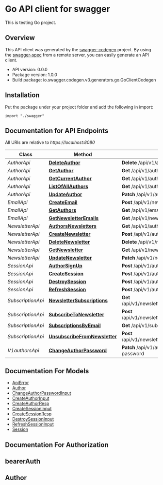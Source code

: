 # Go API client for swagger

This is testing Go project.

## Overview
This API client was generated by the [swagger-codegen](https://github.com/swagger-api/swagger-codegen) project.  By using the [swagger-spec](https://github.com/swagger-api/swagger-spec) from a remote server, you can easily generate an API client.

- API version: 0.0.0
- Package version: 1.0.0
- Build package: io.swagger.codegen.v3.generators.go.GoClientCodegen

## Installation
Put the package under your project folder and add the following in import:
```golang
import "./swagger"
```

## Documentation for API Endpoints

All URIs are relative to *https://localhost:8080*

Class | Method | HTTP request | Description
------------ | ------------- | ------------- | -------------
*AuthorApi* | [**DeleteAuthor**](docs/AuthorApi.md#deleteauthor) | **Delete** /api/v1/authors/{authorId} | 
*AuthorApi* | [**GetAuthor**](docs/AuthorApi.md#getauthor) | **Get** /api/v1/authors/{authorId} | 
*AuthorApi* | [**GetCurrentAuthor**](docs/AuthorApi.md#getcurrentauthor) | **Get** /api/v1/authors/current | 
*AuthorApi* | [**ListOfAllAuthors**](docs/AuthorApi.md#listofallauthors) | **Get** /api/v1/authors | 
*AuthorApi* | [**UpdateAuthor**](docs/AuthorApi.md#updateauthor) | **Patch** /api/v1/authors/{authorId} | 
*EmailApi* | [**CreateEmail**](docs/EmailApi.md#createemail) | **Post** /api/v1/newsletters/{newsletterId}/emails | 
*EmailApi* | [**GetAuthors**](docs/EmailApi.md#getauthors) | **Get** /api/v1/emails/{emailId} | 
*EmailApi* | [**GetNewsletterEmails**](docs/EmailApi.md#getnewsletteremails) | **Get** /api/v1/newsletters/{newsletterId}/emails | 
*NewsletterApi* | [**AuthorsNewsletters**](docs/NewsletterApi.md#authorsnewsletters) | **Get** /api/v1/authors/{authorId}/newsletters | 
*NewsletterApi* | [**CreateNewsletter**](docs/NewsletterApi.md#createnewsletter) | **Post** /api/v1/authors/{authorId}/newsletters | 
*NewsletterApi* | [**DeleteNewsletter**](docs/NewsletterApi.md#deletenewsletter) | **Delete** /api/v1/newsletters/{newsletterId} | 
*NewsletterApi* | [**GetNewsletter**](docs/NewsletterApi.md#getnewsletter) | **Get** /api/v1/newsletters/{newsletterId} | 
*NewsletterApi* | [**UpdateNewsletter**](docs/NewsletterApi.md#updatenewsletter) | **Patch** /api/v1/newsletters/{newsletterId} | 
*SessionApi* | [**AuthorSignUp**](docs/SessionApi.md#authorsignup) | **Post** /api/v1/authors/sign-up | 
*SessionApi* | [**CreateSession**](docs/SessionApi.md#createsession) | **Post** /api/v1/authors/sign-in | 
*SessionApi* | [**DestroySession**](docs/SessionApi.md#destroysession) | **Post** /api/v1/authors/current/logout | 
*SessionApi* | [**RefreshSession**](docs/SessionApi.md#refreshsession) | **Post** /api/v1/authors/current/refresh-token | 
*SubscriptionApi* | [**NewsletterSubscriptions**](docs/SubscriptionApi.md#newslettersubscriptions) | **Get** /api/v1/newsletters/{newsletterId}/subscriptions | 
*SubscriptionApi* | [**SubscribeToNewsletter**](docs/SubscriptionApi.md#subscribetonewsletter) | **Post** /api/v1/newsletters/{newsletterId}/subscribe | 
*SubscriptionApi* | [**SubscriptionsByEmail**](docs/SubscriptionApi.md#subscriptionsbyemail) | **Get** /api/v1/subscriptions | 
*SubscriptionApi* | [**UnsubscribeFromNewsletter**](docs/SubscriptionApi.md#unsubscribefromnewsletter) | **Post** /api/v1/newsletters/{newsletterId}/unsubscribe | 
*V1authorsApi* | [**ChangeAuthorPassword**](docs/V1authorsApi.md#changeauthorpassword) | **Patch** /api/v1/authors/current/change-password | 

## Documentation For Models

 - [ApiError](docs/ApiError.md)
 - [Author](docs/Author.md)
 - [ChangeAuthorPasswordInput](docs/ChangeAuthorPasswordInput.md)
 - [CreateAuthorInput](docs/CreateAuthorInput.md)
 - [CreateAuthorResp](docs/CreateAuthorResp.md)
 - [CreateSessionInput](docs/CreateSessionInput.md)
 - [CreateSessionResp](docs/CreateSessionResp.md)
 - [DestroySessionInput](docs/DestroySessionInput.md)
 - [RefreshSessionInput](docs/RefreshSessionInput.md)
 - [Session](docs/Session.md)

## Documentation For Authorization

## bearerAuth

## Author


